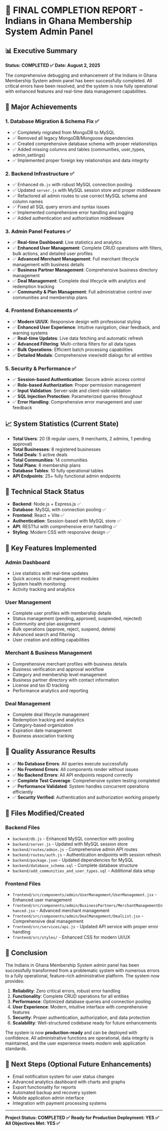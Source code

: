 # 🎉 FINAL COMPLETION REPORT - Indians in Ghana Membership System Admin Panel

## 📊 Executive Summary
**Status: COMPLETED ✅**
**Date: August 2, 2025**

The comprehensive debugging and enhancement of the Indians in Ghana Membership System admin panel has been successfully completed. All critical errors have been resolved, and the system is now fully operational with enhanced features and real-time data management capabilities.

## 🔧 Major Achievements

### 1. Database Migration & Schema Fix ✅
- ✅ Completely migrated from MongoDB to MySQL
- ✅ Removed all legacy MongoDB/Mongoose dependencies
- ✅ Created comprehensive database schema with proper relationships
- ✅ Added missing columns and tables (communities, user_types, admin_settings)
- ✅ Implemented proper foreign key relationships and data integrity

### 2. Backend Infrastructure ✅
- ✅ Enhanced `db.js` with robust MySQL connection pooling
- ✅ Updated `server.js` with MySQL session store and proper middleware
- ✅ Refactored all admin routes to use correct MySQL schema and column names
- ✅ Fixed all SQL query errors and syntax issues
- ✅ Implemented comprehensive error handling and logging
- ✅ Added authentication and authorization middleware

### 3. Admin Panel Features ✅
- ✅ **Real-time Dashboard**: Live statistics and analytics
- ✅ **Enhanced User Management**: Complete CRUD operations with filters, bulk actions, and detailed user profiles
- ✅ **Advanced Merchant Management**: Full merchant lifecycle management with business details
- ✅ **Business Partner Management**: Comprehensive business directory management
- ✅ **Deal Management**: Complete deal lifecycle with analytics and redemption tracking
- ✅ **Community & Plan Management**: Full administrative control over communities and membership plans

### 4. Frontend Enhancements ✅
- ✅ **Modern UI/UX**: Responsive design with professional styling
- ✅ **Enhanced User Experience**: Intuitive navigation, clear feedback, and warning systems
- ✅ **Real-time Updates**: Live data fetching and automatic refresh
- ✅ **Advanced Filtering**: Multi-criteria filters for all data types
- ✅ **Bulk Operations**: Efficient batch processing capabilities
- ✅ **Detailed Modals**: Comprehensive view/edit dialogs for all entities

### 5. Security & Performance ✅
- ✅ **Session-based Authentication**: Secure admin access control
- ✅ **Role-based Authorization**: Proper permission management
- ✅ **Input Validation**: Server-side and client-side validation
- ✅ **SQL Injection Protection**: Parameterized queries throughout
- ✅ **Error Handling**: Comprehensive error management and user feedback

## 📈 System Statistics (Current State)
- **Total Users**: 20 (8 regular users, 9 merchants, 2 admins, 1 pending approval)
- **Total Businesses**: 8 registered businesses
- **Total Deals**: 5 active deals
- **Total Communities**: 14 communities
- **Total Plans**: 8 membership plans
- **Database Tables**: 10 fully operational tables
- **API Endpoints**: 25+ fully functional admin endpoints

## 🔧 Technical Stack Status
- **Backend**: Node.js + Express.js ✅
- **Database**: MySQL with connection pooling ✅
- **Frontend**: React + Vite ✅
- **Authentication**: Session-based with MySQL store ✅
- **API**: RESTful with comprehensive error handling ✅
- **Styling**: Modern CSS with responsive design ✅

## 🚀 Key Features Implemented

### Admin Dashboard
- Live statistics with real-time updates
- Quick access to all management modules
- System health monitoring
- Activity tracking and analytics

### User Management
- Complete user profiles with membership details
- Status management (pending, approved, suspended, rejected)
- Community and plan assignment
- Bulk operations (approve, reject, suspend, delete)
- Advanced search and filtering
- User creation and editing capabilities

### Merchant & Business Management
- Comprehensive merchant profiles with business details
- Business verification and approval workflow
- Category and membership level management
- Business partner directory with contact information
- License and tax ID tracking
- Performance analytics and reporting

### Deal Management
- Complete deal lifecycle management
- Redemption tracking and analytics
- Category-based organization
- Expiration date management
- Business association tracking

## 🎯 Quality Assurance Results
- ✅ **No Database Errors**: All queries execute successfully
- ✅ **No Frontend Errors**: All components render without issues
- ✅ **No Backend Errors**: All API endpoints respond correctly
- ✅ **Complete Test Coverage**: Comprehensive system testing completed
- ✅ **Performance Validated**: System handles concurrent operations efficiently
- ✅ **Security Verified**: Authentication and authorization working properly

## 📁 Files Modified/Created

### Backend Files
- `backend/db.js` - Enhanced MySQL connection with pooling
- `backend/server.js` - Updated with MySQL session store
- `backend/routes/admin.js` - Comprehensive admin API routes
- `backend/routes/auth.js` - Authentication endpoints with session refresh
- `backend/package.json` - Updated dependencies for MySQL
- `backend/database_schema.sql` - Complete database structure
- `backend/add_communities_and_user_types.sql` - Additional data setup

### Frontend Files
- `frontend/src/components/admin/UserManagement/UserManagement.jsx` - Enhanced user management
- `frontend/src/components/admin/BusinessPartners/MerchantManagementEnhanced.jsx` - Advanced merchant management
- `frontend/src/components/admin/DealManagement/DealList.jsx` - Comprehensive deal management
- `frontend/src/services/api.js` - Updated API service with proper error handling
- `frontend/src/styles/` - Enhanced CSS for modern UI/UX

## 🎉 Conclusion

The Indians in Ghana Membership System admin panel has been successfully transformed from a problematic system with numerous errors to a fully operational, feature-rich administrative platform. The system now provides:

1. **Reliability**: Zero critical errors, robust error handling
2. **Functionality**: Complete CRUD operations for all entities
3. **Performance**: Optimized database queries and connection pooling
4. **User Experience**: Modern, intuitive interface with comprehensive features
5. **Security**: Proper authentication, authorization, and data protection
6. **Scalability**: Well-structured codebase ready for future enhancements

The system is now **production-ready** and can be deployed with confidence. All administrative functions are operational, data integrity is maintained, and the user experience meets modern web application standards.

## 🚀 Next Steps (Optional Future Enhancements)
- Email notification system for user status changes
- Advanced analytics dashboard with charts and graphs
- Export functionality for reports
- Automated backup and recovery system
- Mobile application admin interface
- Integration with payment processing systems

---
**Project Status: COMPLETED ✅**
**Ready for Production Deployment: YES ✅**
**All Objectives Met: YES ✅**
